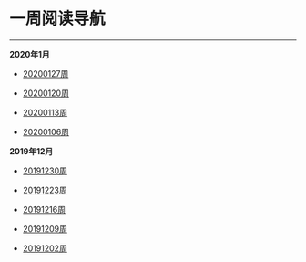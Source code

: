 # 一周阅读导航

---


**2020年1月**
- [20200127周](https://github.com/WuJialei/weekly-reading/blob/master/20200127.md)

- [20200120周](https://github.com/WuJialei/weekly-reading/blob/master/20200120.md)

- [20200113周](https://github.com/WuJialei/weekly-reading/blob/master/20200113.md)

- [20200106周](https://github.com/WuJialei/weekly-reading/blob/master/20200106.md)

**2019年12月**
- [20191230周](https://github.com/WuJialei/weekly-reading/blob/master/20191230.md)

- [20191223周](https://github.com/WuJialei/weekly-reading/blob/master/20191223.md)

- [20191216周](https://github.com/WuJialei/weekly-reading/blob/master/20191216.md)

- [20191209周](https://github.com/WuJialei/weekly-reading/blob/master/20191209.md)

- [20191202周](https://github.com/WuJialei/weekly-reading/blob/master/20191202.md)
